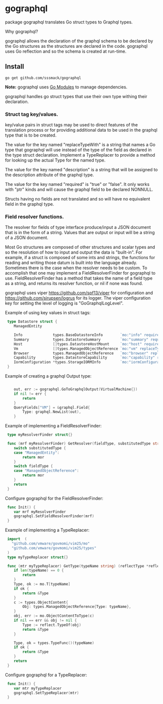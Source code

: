 # gographql

package gographql translates Go struct types to Graphql types.

Why gographql?

gographql allows the declaration of the graphql schema to be declared by the Go structures as the structures are declared in the code.  gographql uses Go reflection and so the schema is created at run-time.


## Install

```shell
go get github.com/sssmack/gographql
```

**Note:** gographql uses [Go Modules](https://github.com/golang/go/wiki/Modules) to manage dependencies.

gographql handles go struct types that use their own type withing their declaration.

### Struct tag key/values.

key/value pairs in struct tags may be used to direct features of the translation process or for providing additional data to be used in the graphql type that is to be created.

The value for the key named "replaceTypeWith" is a string that names a Go type that gographql will use instead of the type of the field as declared in the type struct declaration. Implement a TypeReplacer to provide a method for looking up the actual Type for the named type.

The value for the key named "description" is a string that will be assigned to the description attribute of the graphql type.

The value for the key named "required" is "true" or "false".  It only works with "ptr" kinds and will cause the graphql field to be declared NONNULL.

Structs having no fields are not translated and so will have no equivalent field in the graphql type.

### Field resolver functions.

The resolver for fields of type interface produce/input a JSON document that is in the form of a string. Values that are output or input will be a string of a JSON document.

Most Go structures are composed of other structures and scalar types and so the resolution of how to input and output the data is "built-in".  For example, if a struct is composed of some ints and strings, the functions for reading and writing those datum is built into the language already.  Sometimes there is the case when the resolver needs to be custom.  To accomplish that one may implement a FieldResolverFinder for gographql to use.  FieldResolverFinder has a method that takes the name of a field type as a string, and returns its resolver function, or nil if none was found.

gographql uses viper https://github.com/spf13/viper for configuration and https://github.com/sirupsen/logrus for its logger.
The viper configuration key for setting the level of logging is "GoGraphqlLogLevel".

Example of using key values in struct tags:

```go 
 type Datastore struct {
	ManagedEntity

	Info              types.BaseDatastoreInfo        `mo:"info" required:"true" description:"Specific information about the datastore."`
	Summary           types.DatastoreSummary         `mo:"summary" required:"true" description:"Global properties of the datastore."`
	Host              []types.DatastoreHostMount     `mo:"host" required:"false" description:"Hosts attached to this datastore."`
	Vm                []types.ManagedObjectReference `mo:"vm" replaceTypeWith:"VirtualMachine" required:"false" description:"Virtual machines stored on this datastore."`
	Browser           types.ManagedObjectReference   `mo:"browser" replaceTypeWith:"HostDatastoreBrowser" required:"true" description:"DatastoreBrowser used to browse this datastore."`
	Capability        types.DatastoreCapability      `mo:"capability" required:"true" description:"Capabilities of this datastore."`
	IormConfiguration *types.StorageIORMInfo         `mo:"iormConfiguration" required:"false" description:"Configuration of storage I/O resource management for the datastore.\n  Currently we only support storage I/O resource management on VMFS volumes\n  of a datastore.\n  \n  This configuration may not be available if the datastore is not accessible\n  from any host, or if the datastore does not have VMFS volume.\n  The configuration can be modified using the method\n  ConfigureDatastoreIORM_Task\n      \nSince vSphere API 4.1, or if the datastore does not have VMFS volume.\n  The configuration can be modified using the method\n  ConfigureDatastoreIORM_Task\n      \nSince vSphere API 4.1, or if the datastore does not have VMFS volume.\n  The configuration can be modified using the method\n  ConfigureDatastoreIORM_Task\n      \nSince vSphere API 4.1, or if the datastore does not have VMFS volume.\n  The configuration can be modified using the method\n  ConfigureDatastoreIORM_Task\n      \nSince vSphere API 4.1"`
 }
```
Example of creating a graphql Output type:   

```go

	out, err := gographql.GoToGraphqlOutput(VirtualMachine{})
	if nil != err {
		return
	}
	QueryFields["VM"] = &graphql.Field{
		Type: graphql.NewList(out),
	}
```

Example of implementing a FieldResolverFinder:
```go
 type myResolverFinder struct{}

 func (mrf myResolverFinder) GetResolver(fieldType, substitutedType string) (fn graphql.FieldResolveFn) {
	switch substitutedType {
	case "ManagedEntity":
		return mor
	}
	switch fieldType {
	case "ManagedObjectReference":
		return mor
	}
	return
 }
```
Configure gographql for the FieldResolverFinder:
```go
 func Init() {
	var mrf myResolverFinder
	gographql.SetFieldResolverFinder(mrf)
 }
```
Example of implementing a TypeReplacer:
```go
 import  (
   "github.com/vmware/govmomi/vim25/mo"
   "github.com/vmware/govmomi/vim25/types"
 )
 type myTypeReplacer struct{}

 func (mtr myTypeReplacer) GetType(typeName string) (reflectType *reflect.Type) {
	if len(typeName) == 0 {
		return
	}
	Type, ok := mo.T[typeName]
	if ok {
		return &Type
	}
	c := types.ObjectContent{
		Obj: types.ManagedObjectReference{Type: typeName},
	}
	obj, err := mo.ObjectContentToType(c)
	if nil == err && obj != nil {
		Type := reflect.TypeOf(obj)
		return &Type
	}

	Type, ok = types.TypeFunc()(typeName)
	if ok {
		return &Type
	}
	return
 }
```
Configure gographql for a TypeReplacer:
```go
 func Init() {
	var mtr myTypeReplacer
	gographql.SetTypeReplacer(mtr)
 }
```


